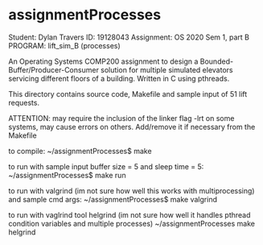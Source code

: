 # assignmentProcesses
Student: Dylan Travers
ID: 19128043
Assignment: OS 2020 Sem 1, part B
PROGRAM: lift_sim_B (processes)

An Operating Systems COMP200 assignment to design a Bounded-Buffer/Producer-Consumer
solution for multiple simulated elevators servicing different floors of a building. Written in C using pthreads.

This directory contains source code, Makefile and sample input of 51 lift requests. 

ATTENTION: may require the inclusion of the linker flag -lrt on some systems, may cause errors on others. 
Add/remove it if necessary from the Makefile

to compile:
    ~/assignmentProcesses$ make

to run with sample input buffer size = 5 and sleep time = 5:
    ~/assignmentProcesses$ make run

to run with valgrind (im not sure how well this works with multiprocessing) and sample cmd args:
    ~/assignmentProcesses$ make valgrind

to run with vaglrind tool helgrind (im not sure how well it handles pthread condition variables and multiple processes)
    ~/assignmentProcesses make helgrind

